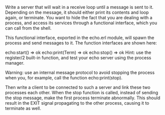 Write a server that will wait in a receive loop until a message is sent to it. Depending on the message, it should either print its contents and loop again, or terminate. You want to hide the fact that you are dealing with a process, and access its services through a functional interface, which you can call from the shell.

This functional interface, exported in the echo.erl module, will spawn the process and send messages to it. The function interfaces are shown here:

echo:start() ⇒ ok
echo:print(Term) ⇒ ok
echo:stop() ⇒ ok
Hint: use the register/2 built-in function, and test your echo server using the process manager.

Warning: use an internal message protocol to avoid stopping the process when you, for example, call the function echo:print(stop).

Then write a client to be connected to such a server and link these two processes each other. When the stop function is called, instead of sending the stop message, make the first process terminate abnormally. This should result in the EXIT signal propagating to the other process, causing it to terminate as well.